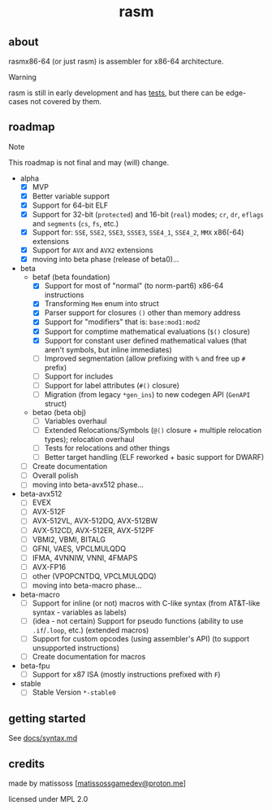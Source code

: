 <div align=center>
    <h1>rasm</h1>
</div>

## about

rasmx86-64 (or just rasm) is assembler for x86-64 architecture.

> [!WARNING]
> rasm is still in early development and has [tests](tests), but there can be edge-cases not covered by them.

## roadmap

> [!NOTE]
> This roadmap is not final and may (will) change.

- alpha
    - [x] MVP
    - [x] Better variable support
    - [x] Support for 64-bit ELF
    - [x] Support for 32-bit (`protected`) and 16-bit (`real`) modes; `cr`, `dr`, `eflags` and `segments` (`cs`, `fs`, etc.)
    - [x] Support for: `SSE`, `SSE2`, `SSE3`, `SSSE3`, `SSE4_1`, `SSE4_2`, `MMX` x86(-64) extensions
    - [x] Support for `AVX` and `AVX2` extensions
    - [x] moving into beta phase (release of beta0)...
- beta
    - betaf (beta foundation)
        - [x] Support for most of "normal" (to norm-part6) x86-64 instructions
        - [x] Transforming `Mem` enum into struct
        - [x] Parser support for closures `()` other than memory address
        - [x] Support for "modifiers" that is: `base:mod1:mod2`
        - [x] Support for comptime mathematical evaluations (`$()` closure)
        - [x] Support for constant user defined mathematical values (that aren't symbols, but inline immediates)
        - [ ] Improved segmentation (allow prefixing with `%` and free up `#` prefix)
        - [ ] Support for includes 
        - [ ] Support for label attributes (`#()` closure)
        - [ ] Migration (from legacy `*gen_ins`) to new codegen API (`GenAPI` struct)
    - betao (beta obj)
        - [ ] Variables overhaul
        - [ ] Extended Relocations/Symbols (`@()` closure + multiple relocation types); relocation overhaul
        - [ ] Tests for relocations and other things
        - [ ] Better target handling (ELF reworked + basic support for DWARF)
    - [ ] Create documentation
    - [ ] Overall polish
    - [ ] moving into beta-avx512 phase...
- beta-avx512
    - [ ] EVEX
    - [ ] AVX-512F
    - [ ] AVX-512VL, AVX-512DQ, AVX-512BW
    - [ ] AVX-512CD, AVX-512ER, AVX-512PF
    - [ ] VBMI2, VBMI, BITALG
    - [ ] GFNI, VAES, VPCLMULQDQ
    - [ ] IFMA, 4VNNIW, VNNI, 4FMAPS
    - [ ] AVX-FP16
    - [ ] other (VPOPCNTDQ, VPCLMULQDQ)
    - [ ] moving into beta-macro phase...
- beta-macro
    - [ ] Support for inline (or not) macros with C-like syntax (from AT&T-like syntax - variables as labels)
    - [ ] (idea - not certain) Support for pseudo functions (ability to use `.if`/`.loop`, etc.) (extended macros)
    - [ ] Support for custom opcodes (using assembler's API) (to support unsupported instructions)
    - [ ] Create documentation for macros
- beta-fpu
    - [ ] Support for x87 ISA (mostly instructions prefixed with `F`)
- stable
    - [ ] Stable Version `*-stable0`

## getting started

See [docs/syntax.md](docs/syntax.md)

## credits

made by matissoss [matissossgamedev@proton.me]

licensed under MPL 2.0
